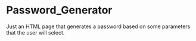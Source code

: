 # Password_Generator
Just an HTML page that generates a password based on some parameters that the user will select.

